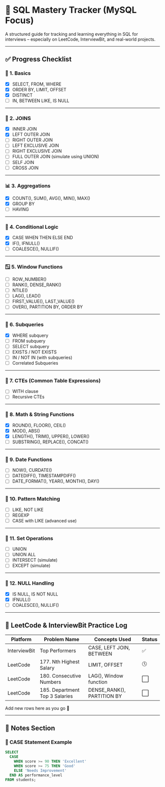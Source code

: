 # 🧠 SQL Mastery Tracker (MySQL Focus)

A structured guide for tracking and learning everything in SQL for interviews – especially on LeetCode, InterviewBit, and real-world projects.

---

## ✅ Progress Checklist

### 🧱 1. Basics
- [x] SELECT, FROM, WHERE
- [x] ORDER BY, LIMIT, OFFSET
- [x] DISTINCT
- [ ] IN, BETWEEN LIKE, IS NULL

---

### 🔗 2. JOINS
- [x] INNER JOIN
- [x] LEFT OUTER JOIN
- [ ] RIGHT OUTER JOIN
- [ ] LEFT EXCLUSIVE JOIN
- [ ] RIGHT EXCLUSIVE JOIN
- [ ] FULL OUTER JOIN (simulate using UNION)
- [ ] SELF JOIN
- [ ] CROSS JOIN

---

### 📊 3. Aggregations
- [x] COUNT(), SUM(), AVG(), MIN(), MAX()
- [x] GROUP BY
- [ ] HAVING

---

### 🧠 4. Conditional Logic
- [x] CASE WHEN THEN ELSE END
- [x] IF(), IFNULL()
- [ ] COALESCE(), NULLIF()

---

### 🪟 5. Window Functions
- [ ] ROW_NUMBER()
- [ ] RANK(), DENSE_RANK()
- [ ] NTILE()
- [ ] LAG(), LEAD()
- [ ] FIRST_VALUE(), LAST_VALUE()
- [ ] OVER(), PARTITION BY, ORDER BY

---

### 🔁 6. Subqueries
- [x] WHERE subquery
- [ ] FROM subquery
- [ ] SELECT subquery
- [ ] EXISTS / NOT EXISTS
- [ ] IN / NOT IN (with subqueries)
- [ ] Correlated Subqueries

---

### 🧩 7. CTEs (Common Table Expressions)
- [ ] WITH clause
- [ ] Recursive CTEs

---

### 🧮 8. Math & String Functions
- [x] ROUND(), FLOOR(), CEIL()
- [x] MOD(), ABS()
- [x] LENGTH(), TRIM(), UPPER(), LOWER()
- [ ] SUBSTRING(), REPLACE(), CONCAT()

---

### 📆 9. Date Functions
- [ ] NOW(), CURDATE()
- [ ] DATEDIFF(), TIMESTAMPDIFF()
- [ ] DATE_FORMAT(), YEAR(), MONTH(), DAY()

---

### 🔡 10. Pattern Matching
- [ ] LIKE, NOT LIKE
- [ ] REGEXP
- [ ] CASE with LIKE (advanced use)

---

### 🧾 11. Set Operations
- [ ] UNION
- [ ] UNION ALL
- [ ] INTERSECT (simulate)
- [ ] EXCEPT (simulate)

---

### 🚦 12. NULL Handling
- [x] IS NULL, IS NOT NULL
- [x] IFNULL()
- [ ] COALESCE(), NULLIF()

---

## 🧪 LeetCode & InterviewBit Practice Log

| Platform     | Problem Name                      | Concepts Used                      | Status |
|--------------|-----------------------------------|------------------------------------|--------|
| InterviewBit | Top Performers                    | CASE, LEFT JOIN, BETWEEN           | ✅     |
| LeetCode     | 177. Nth Highest Salary           | LIMIT, OFFSET                      | 🕓     |
| LeetCode     | 180. Consecutive Numbers          | LAG(), Window function             | ⬜     |
| LeetCode     | 185. Department Top 3 Salaries    | DENSE_RANK(), PARTITION BY         | ⬜     |

Add new rows here as you go 🚀

---

## 🧠 Notes Section

### 🔸 CASE Statement Example
```sql
SELECT
  CASE 
    WHEN score >= 90 THEN 'Excellent'
    WHEN score >= 75 THEN 'Good'
    ELSE 'Needs Improvement'
  END AS performance_level
FROM students;
